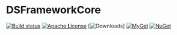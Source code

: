 # DSFrameworkCore
[![Build status](https://ci.appveyor.com/api/projects/status/92u846t2iqkjm3y8/branch/master?svg=true)](https://ci.appveyor.com/project/densidenko/dsframeworkcore/branch/master) [![Apache License](https://img.shields.io/badge/license-Apache_2.0-blue.svg?style=flat-square)](LICENSE.md) 
[![Downloads](https://img.shields.io/nuget/dt/DSFramework.Common)]
[![MyGet](https://img.shields.io/myget/dsframeworkcore/vpre/DSFramework.Common.svg?label=myget)](https://www.myget.org/gallery/dsframeworkcore) [![NuGet](https://img.shields.io/nuget/v/DSFramework.Common.svg)](https://www.nuget.org/packages?q=dsframework)
